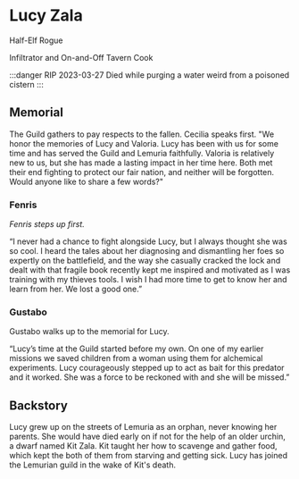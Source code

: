 # Lucy Zala

Half-Elf Rogue

Infiltrator and On-and-Off Tavern Cook

:::danger RIP 2023-03-27
Died while purging a water weird from a poisoned cistern
:::

## Memorial

The Guild gathers to pay respects to the fallen. Cecilia speaks first. "We honor the memories of Lucy and Valoria. Lucy has been with us for some time and has served the Guild and Lemuria faithfully. Valoria is relatively new to us, but she has made a lasting impact in her time here. Both met their end fighting to protect our fair nation, and neither will be forgotten. Would anyone like to share a few words?"

### Fenris

_Fenris steps up first._

“I never had a chance to fight alongside Lucy, but I always thought she was so cool. I heard the tales about her diagnosing and dismantling her foes so expertly on the battlefield, and the way she casually cracked the lock and dealt with that fragile book recently kept me inspired and motivated as I was training with my thieves tools. I wish I had more time to get to know her and learn from her. We lost a good one.”

### Gustabo

Gustabo walks up to the memorial for Lucy.

“Lucy’s time at the Guild started before my own. On one of my earlier missions we saved children from a woman using them for alchemical experiments. Lucy courageously stepped up to act as bait for this predator and it worked. She was a force to be reckoned with and she will be missed.”

## Backstory

Lucy grew up on the streets of Lemuria as an orphan, never knowing her parents. She would have died early on if not for the help of an older urchin, a dwarf named Kit Zala. Kit taught her how to scavenge and gather food, which kept the both of them from starving and getting sick. Lucy has joined the Lemurian guild in the wake of Kit's death.
